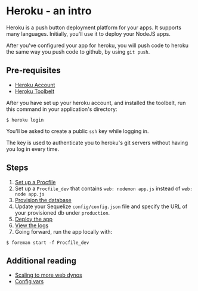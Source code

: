 # Heroku - an intro

Heroku is a push button deployment platform for your apps. It supports
many languages. Initially, you'll use it to deploy your NodeJS apps.

After you've configured your app for heroku, you will push code to 
heroku the same way you push code to github, by using `git push`.

## Pre-requisites

* [Heroku Account](https://signup.heroku.com/dc)
* [Heroku Toolbelt](https://devcenter.heroku.com/toolbelt-downloads/osx)

After you have set up your heroku account, and installed the toolbelt,
run this command in your application's directory:

```
$ heroku login
```

You'll be asked to create a public `ssh` key while logging in.

The key is used to authenticate you to heroku's git servers without
having you log in every time.

## Steps

1. [Set up a Procfile](https://devcenter.heroku.com/articles/getting-started-with-nodejs#define-a-procfile)
2. Set up a `Procfile_dev` that contains `web: nodemon app.js` instead of `web: node app.js`
3. [Provision the database](https://devcenter.heroku.com/articles/getting-started-with-nodejs#provision-a-database)
4. Update your Sequelize `config/config.json` file and specify the URL of your provisioned db under `production`.
5. [Deploy the app](https://devcenter.heroku.com/articles/getting-started-with-nodejs#deploy-the-app)
6. [View the logs](https://devcenter.heroku.com/articles/getting-started-with-nodejs#view-logs)
7. Going forward, run the app locally with:

```
$ foreman start -f Procfile_dev
```

## Additional reading

* [Scaling to more web dynos](https://devcenter.heroku.com/articles/getting-started-with-nodejs#scale-the-app)
* [Config vars](https://devcenter.heroku.com/articles/getting-started-with-nodejs#define-config-vars)
